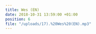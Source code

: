 ```yaml
---
title: Wes (EN)
date: 2018-10-31 13:59:00 +01:00
position: 6
file: "/uploads/17).%20Wes%20(EN).mp3"
---
```


